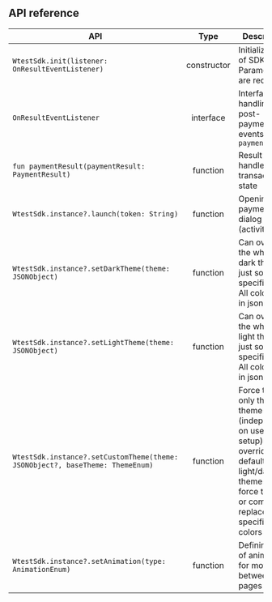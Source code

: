 ## API reference

| API | Type | Description |
| --- | :-: | --- |
| `WtestSdk.init(listener: OnResultEventListener)` | constructor | Initialization of SDK. Both Parameters are required! |
| `OnResultEventListener` | interface | Interface for handling post-payment events `paymentResult` |
| `fun paymentResult(paymentResult: PaymentResult)` | function | Result handler for transaction state |
| `WtestSdk.instance?.launch(token: String)` | function | Opening payment dialog (activity) |
| `WtestSdk.instance?.setDarkTheme(theme: JSONObject)` | function | Can override the whole dark theme or just some specific color. All colors are in json format |
| `WtestSdk.instance?.setLightTheme(theme: JSONObject)` | function | Can override the whole light theme or just some specific color. All colors are in json format |
| `WtestSdk.instance?.setCustomTheme(theme: JSONObject?, baseTheme: ThemeEnum)` | function | Force to use only this theme (independent on user's setup). Can override default light/dark theme and force to use it or completely replace all or specific colors |
| `WtestSdk.instance?.setAnimation(type: AnimationEnum)` | function | Defining type of animation for moving between the pages |
